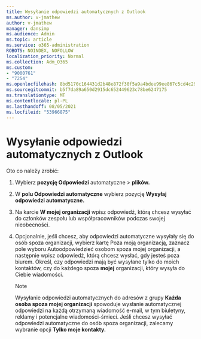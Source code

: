 ```yaml
---
title: Wysyłanie odpowiedzi automatycznych z Outlook
ms.author: v-jmathew
author: v-jmathew
manager: dansimp
ms.audience: Admin
ms.topic: article
ms.service: o365-administration
ROBOTS: NOINDEX, NOFOLLOW
localization_priority: Normal
ms.collection: Adm_O365
ms.custom:
- "9000761"
- "7254"
ms.openlocfilehash: 8bd5170c164431d2b48e872f30f5a9a4bdee99ee867c5cd4c290f4abf1bc35ca
ms.sourcegitcommit: b5f7da89a650d2915dc652449623c78be6247175
ms.translationtype: MT
ms.contentlocale: pl-PL
ms.lasthandoff: 08/05/2021
ms.locfileid: "53966875"
---
```

# <a name="send-automatic-replies-from-outlook"></a>Wysyłanie odpowiedzi automatycznych z Outlook

Oto co należy zrobić:

1. Wybierz **pozycję Odpowiedzi** automatyczne  >  **plików.**
2. W **polu Odpowiedzi automatyczne** wybierz pozycję **Wysyłaj odpowiedzi automatyczne.**
3. Na karcie **W mojej organizacji** wpisz odpowiedź, którą chcesz wysyłać do członków zespołu lub współpracowników podczas swojej nieobecności.
4. Opcjonalnie, jeśli chcesz, aby odpowiedzi automatyczne wysyłały się do osób  spoza organizacji,  wybierz kartę Poza moją organizacją, zaznacz pole wyboru Autoodpowiedzieć osobom spoza mojej organizacji, a następnie wpisz odpowiedź, którą chcesz wysłać, gdy jesteś poza biurem. Określ, czy odpowiedzi mają  być wysyłane tylko do moich kontaktów, czy do każdego spoza **mojej** organizacji, który wysyła do Ciebie wiadomości.

    > [!NOTE]
    > Wysyłanie odpowiedzi automatycznych do adresów z grupy **Każda osoba spoza mojej organizacji** spowoduje wysłanie automatycznej odpowiedzi na każdą otrzymaną wiadomość e-mail, w tym biuletyny, reklamy i potencjalne wiadomości-śmieci. Jeśli chcesz wysyłać odpowiedzi automatyczne do osób spoza organizacji, zalecamy wybranie opcji **Tylko moje kontakty.**
